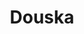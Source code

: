 ---
layout: place
title: Douska
permalink: /new-york/new-york/douska.html
stateAbbr: NY
stateName: New York
cityName: New York
seo:
  type: restaurant
  links: null
place_id: ChIJN2P817hZwokRy8cUeMS_ETk
photos:
  - name: >-
      places/ChIJN2P817hZwokRy8cUeMS_ETk/photos/AeeoHcI6hONtmfFlYwOAVKtY31zo-2qAbTZXxk7Wv1yeLr929ZkZhBX31-PkB1c1y9F5hcqMdF9S4PA9DEeYeec45k8dAPm8pZoh8ByD1jpAuSgGpLLOEnAZjdH_6foPiA-fe50JS-cMJYC-ZZks8IB4znqqfTMaANwF-l_ZNtFA2NNTdzj-AsQs_IyukCfqnH0UsVWEuNjYpVGNpVOq14Qe72YXRlh3GD9o2AtBJhJi5zo3b7gawAL10qM2thlDQaLPy7ra-BMw7F71b3NU9InKxP_ABxrLYb8McqeEBknT1Z_DuA
    widthPx: 3024
    heightPx: 3024
    authorAttributions:
      - displayName: Douska
        uri: https://maps.google.com/maps/contrib/115153021786298058675
        photoUri: >-
          https://lh3.googleusercontent.com/a-/ALV-UjV9bzxVS8So-rKT3AQtS716CBVuyqI0MsW8ZbfwVGO_hfHHxr4=s100-p-k-no-mo
    flagContentUri: >-
      https://www.google.com/local/imagery/report/?cb_client=maps_api_places.places_api&image_key=!1e10!2sAF1QipPfYuQ_mazpg7uMmy7bCM3SRGQRygQa5xJ6EbqM&hl=en-US
    googleMapsUri: >-
      https://www.google.com/maps/place//data=!3m4!1e2!3m2!1sAF1QipPfYuQ_mazpg7uMmy7bCM3SRGQRygQa5xJ6EbqM!2e10!4m2!3m1!1s0x89c259b8d7fc6337:0x3911bfc47814c7cb
  - name: >-
      places/ChIJN2P817hZwokRy8cUeMS_ETk/photos/AeeoHcIWIldHHgHyb8xzbyp4583de1IpTfNdDEFStG7l0XeqQoWqUyAQrrn64ZQRXXwXnQ2b-6ZefcRzhxrrH8Zr6Iw2ToT7xqkw7B77dwBcbzpmOEczzSI92WYIbAG2-HmD4U6Gtog25aF9wzbHK_dElX5sB4AZBnJbF5LNE2bOXH07BSHYCOeKeavHcGYLaBfDCz5rLFK4SWzMx0SF-HAUz1gqTa5Cs8YItovk5_pPsBRSA8nAml2emyfNzTnEPB36p27OUqcjJr95Dc8Eapm8QNDRLogPgEr7WAybS77YNmZehQ
    widthPx: 800
    heightPx: 800
    authorAttributions:
      - displayName: Douska
        uri: https://maps.google.com/maps/contrib/115153021786298058675
        photoUri: >-
          https://lh3.googleusercontent.com/a-/ALV-UjV9bzxVS8So-rKT3AQtS716CBVuyqI0MsW8ZbfwVGO_hfHHxr4=s100-p-k-no-mo
    flagContentUri: >-
      https://www.google.com/local/imagery/report/?cb_client=maps_api_places.places_api&image_key=!1e10!2sAF1QipN2yyWY_1oaj5brw_drOmMgOFDp8hLY1c-ZocwK&hl=en-US
    googleMapsUri: >-
      https://www.google.com/maps/place//data=!3m4!1e2!3m2!1sAF1QipN2yyWY_1oaj5brw_drOmMgOFDp8hLY1c-ZocwK!2e10!4m2!3m1!1s0x89c259b8d7fc6337:0x3911bfc47814c7cb
  - name: >-
      places/ChIJN2P817hZwokRy8cUeMS_ETk/photos/AeeoHcI1ej_GMTXkRTSZuJL8zNVokcPEoc61hHO99T0f66li9_X9waZ6OOzFTJLx-ofbsG5L918wC59FJtBMLG2o0TiagN2ecPH43uVQ1pobTGDZNBvbuHHErget7poSxGuppuxPAdhy6_GyiZ0AHG_wQSKkSxXEZeWQgykggwKl3AW9Hai1jD7Gr-19XHFlpbv_qoB_u5T6TmgzmSgmTU_yUqb3xXF_OpIqHnqDRrSemnL-0NySlYTHWaZL90y6m5A-lInUFTdCOd0tZgNYOjw4IFIM0jEqh-dW5C50TUgzzgPdog
    widthPx: 3024
    heightPx: 3024
    authorAttributions:
      - displayName: Douska
        uri: https://maps.google.com/maps/contrib/115153021786298058675
        photoUri: >-
          https://lh3.googleusercontent.com/a-/ALV-UjV9bzxVS8So-rKT3AQtS716CBVuyqI0MsW8ZbfwVGO_hfHHxr4=s100-p-k-no-mo
    flagContentUri: >-
      https://www.google.com/local/imagery/report/?cb_client=maps_api_places.places_api&image_key=!1e10!2sAF1QipOS_ICOhqDgVXbW9wiCwcHfHyJZKs9Q4HmEzLXD&hl=en-US
    googleMapsUri: >-
      https://www.google.com/maps/place//data=!3m4!1e2!3m2!1sAF1QipOS_ICOhqDgVXbW9wiCwcHfHyJZKs9Q4HmEzLXD!2e10!4m2!3m1!1s0x89c259b8d7fc6337:0x3911bfc47814c7cb
  - name: >-
      places/ChIJN2P817hZwokRy8cUeMS_ETk/photos/AeeoHcJwGeU02Zk3RADajOz1An-Wlx9xcd7SFUI_MR0tAeIX5dacv-mjOeOLTGqq4Zl0f9lJhwG5zw5Ey6JPqucoDfCPJHxeAUoafXtk18I5w25euW7oD-7wAwnBJcyTa_PNqLDUdkt0rWVn71BfCg9YqpqFEiCsKQaY3fWId-MqBb1PnruIkKo8bnnmNDrX88XuILfBAl4OUXFWCAzxgp8tKuKoajJrqH17qQt_K_doSfcmgV8C0c-HgA-DtcZbkrKbJE9tC91BAn4RrDDbhfFAYmsmBoHGnHgaGAISTLuq-PEZpQ
    widthPx: 800
    heightPx: 800
    authorAttributions:
      - displayName: Douska
        uri: https://maps.google.com/maps/contrib/115153021786298058675
        photoUri: >-
          https://lh3.googleusercontent.com/a-/ALV-UjV9bzxVS8So-rKT3AQtS716CBVuyqI0MsW8ZbfwVGO_hfHHxr4=s100-p-k-no-mo
    flagContentUri: >-
      https://www.google.com/local/imagery/report/?cb_client=maps_api_places.places_api&image_key=!1e10!2sAF1QipPjDuFaOboQA6YMCM85beeE1-xCzVNMcSL7A4cj&hl=en-US
    googleMapsUri: >-
      https://www.google.com/maps/place//data=!3m4!1e2!3m2!1sAF1QipPjDuFaOboQA6YMCM85beeE1-xCzVNMcSL7A4cj!2e10!4m2!3m1!1s0x89c259b8d7fc6337:0x3911bfc47814c7cb
  - name: >-
      places/ChIJN2P817hZwokRy8cUeMS_ETk/photos/AeeoHcL16Tt_HnOraLdSK2BNdEYf8szF0Kw2ATa9ToAD_YURWDnkTTKHy5gtWYojdspTlIanJLh04tUiMIr_2XMwqd_Wtz1JexVpBwHxUspoBOwjlw-ssYh1yS7HDisY5lnkC1md-qykl3Bhn86g3fKgWhCUzHNO7gjL8PIY-Yfz5-x4GijfjrxjFxaMkA_9J3jRrwUDbSmERUWqUBUTgurof2TweYTDTUAr5P_cBDE-0CGBtfYFb3yeL_yOmkzhNQXhqhC5BdGOtW33BIVHbwLU3P3HNr5E1OIDxhuqohzrsDF4PGwIxNSvTo8_wtGEpPSGEvQuIhXYAayKk_Lh3JZzgpq3eq3PxMj8p7T0H16KQIzczgI8sxP68RO52OR_iwZjSo3bMa8Hs3nXWCUNLKKxVpvagcie0-J2UyLy8JrtIagRzg
    widthPx: 1024
    heightPx: 768
    authorAttributions:
      - displayName: Jason Zhang
        uri: https://maps.google.com/maps/contrib/108832832530824433507
        photoUri: >-
          https://lh3.googleusercontent.com/a-/ALV-UjUrbMKW0wcb_aX3GpyPyUhidbpCkYmnr5O36AnsgUYDPfgcyjPd=s100-p-k-no-mo
    flagContentUri: >-
      https://www.google.com/local/imagery/report/?cb_client=maps_api_places.places_api&image_key=!1e10!2sCIHM0ogKEICAgIDaqdGRAw&hl=en-US
    googleMapsUri: >-
      https://www.google.com/maps/place//data=!3m4!1e2!3m2!1sCIHM0ogKEICAgIDaqdGRAw!2e10!4m2!3m1!1s0x89c259b8d7fc6337:0x3911bfc47814c7cb
  - name: >-
      places/ChIJN2P817hZwokRy8cUeMS_ETk/photos/AeeoHcK4dNTeT9c5ZCc7Q7Eb2PbJh24Ni13j0Qd5rkIJXvZm0Ky_80s01lvxVSwl7vAhZuyxnp5aXfY9nOGq85mFhzRg8fs4F11iODTqaAk1s9OoMc2EWGeeELiDz2EUe7GqFJ7m6hWDbtYcEpVmjvtlfH_dWfO_carAMy5z-UOBzU0PuYktDjO4Y4sKlVgU5lwsXAVLKat81rh8CcfrhAb6jylkoq3tgDWtBj4SQgEaecs1hvjqNDnvPCKEqYY9FuoX9yDDTLsoCxTb66UQp8kNqCODZvoCoxHIf8GXUchYdyIe0g
    widthPx: 800
    heightPx: 800
    authorAttributions:
      - displayName: Douska
        uri: https://maps.google.com/maps/contrib/115153021786298058675
        photoUri: >-
          https://lh3.googleusercontent.com/a-/ALV-UjV9bzxVS8So-rKT3AQtS716CBVuyqI0MsW8ZbfwVGO_hfHHxr4=s100-p-k-no-mo
    flagContentUri: >-
      https://www.google.com/local/imagery/report/?cb_client=maps_api_places.places_api&image_key=!1e10!2sAF1QipMTtQFuXazDiBGe9NhRGhxHkHhLnHs5y6qdH6Fq&hl=en-US
    googleMapsUri: >-
      https://www.google.com/maps/place//data=!3m4!1e2!3m2!1sAF1QipMTtQFuXazDiBGe9NhRGhxHkHhLnHs5y6qdH6Fq!2e10!4m2!3m1!1s0x89c259b8d7fc6337:0x3911bfc47814c7cb
  - name: >-
      places/ChIJN2P817hZwokRy8cUeMS_ETk/photos/AeeoHcKuVnb6MTZRFGkEGI9O_hpsESkphdD71X5TSFCQkTuyphFlX8FsBlYvXxpdSWUpCqrOTWykcvuZmeuEyrMKGMsQIGMS7sTTIJErL3oidJ9_BpTgjsHME1ePJ1miaLtLmOLs_XiFOlsXZaJWZSk8hSwM6-INnIpYbSE8llTzQ2-wMFUuaHA4ogE1q9NcE3MFdvk9QnuKUBs6An3zuaSftXooAcuTisQneFFFxfyKpV4KCKzTRT5okocfE6PYPC9lWRCgNcqAosImgvb6lcudUbhEz2n-f1w5nq4xpgeLZ_522A
    widthPx: 800
    heightPx: 800
    authorAttributions:
      - displayName: Douska
        uri: https://maps.google.com/maps/contrib/115153021786298058675
        photoUri: >-
          https://lh3.googleusercontent.com/a-/ALV-UjV9bzxVS8So-rKT3AQtS716CBVuyqI0MsW8ZbfwVGO_hfHHxr4=s100-p-k-no-mo
    flagContentUri: >-
      https://www.google.com/local/imagery/report/?cb_client=maps_api_places.places_api&image_key=!1e10!2sAF1QipMgXWrRCq2sy6ehgyi1nKaYCY5lTJDWuliXqCZH&hl=en-US
    googleMapsUri: >-
      https://www.google.com/maps/place//data=!3m4!1e2!3m2!1sAF1QipMgXWrRCq2sy6ehgyi1nKaYCY5lTJDWuliXqCZH!2e10!4m2!3m1!1s0x89c259b8d7fc6337:0x3911bfc47814c7cb
  - name: >-
      places/ChIJN2P817hZwokRy8cUeMS_ETk/photos/AeeoHcJyAJCRmidBTN4ynCVNSquB48HBdY92t689CikmLjWKObqU9p01coxB0K-HQj-ArWAm-DbQc9sxW305T3yz93H9VfyVGRQKCLZauNNUul23Rt8X1BgR3wrkmpdoKrFISUDx4pqL8qBU2rkYgwkA6-DhB1GWqGlrQGp3CIBVoLz4bTT6yzVelG-8642cYK8VyPGMW0wDboslKUfM3x0cxnbFxs_I7yCSOCwnxnxytrhF2DteKIxo78MlraW-8h1nG53_p9NKzzxACR4mWdwTblQ78ppbqbZPIWMeiujgWu7pLQ
    widthPx: 800
    heightPx: 800
    authorAttributions:
      - displayName: Douska
        uri: https://maps.google.com/maps/contrib/115153021786298058675
        photoUri: >-
          https://lh3.googleusercontent.com/a-/ALV-UjV9bzxVS8So-rKT3AQtS716CBVuyqI0MsW8ZbfwVGO_hfHHxr4=s100-p-k-no-mo
    flagContentUri: >-
      https://www.google.com/local/imagery/report/?cb_client=maps_api_places.places_api&image_key=!1e10!2sAF1QipNnqAZDbtgHSXxJcftLwxB8ZpsTmt5XDGZWvS_3&hl=en-US
    googleMapsUri: >-
      https://www.google.com/maps/place//data=!3m4!1e2!3m2!1sAF1QipNnqAZDbtgHSXxJcftLwxB8ZpsTmt5XDGZWvS_3!2e10!4m2!3m1!1s0x89c259b8d7fc6337:0x3911bfc47814c7cb
  - name: >-
      places/ChIJN2P817hZwokRy8cUeMS_ETk/photos/AeeoHcLi2XnZs95Ooftc89CNa-5vHsHp_P0MMGhoXYJBwdjDPEteZufdQhF35FcDgHfK3tVrFFHog9RCg_qOEAwWTmzAfz-VmSaQOOP3dNzCUImOwgJquhRJs6qhmqwN7Tyl1VeFyDBi8r3gqM8YZ0d7RpYW524yMvvqJKXS11-zdpKqC1lhk7D5i0rIutBHzvosPEzG5siD577TBB_4Bu4CQzx1Ur1jGsUxMSYFkVgN4FfVIOCSEqiKdPJaXs1pbbcqmqu_wSg2fegA4Bg9Y0LjCSSVEkzlwhi0jth01W2E3cAmcFREK14UGiExFi_rDyWhc19-Sei5175YzR-3YDGrgY3izuVGVxB4ejARE_BeLGD2UK5Y7FDU8Oc909_zmEyb7-jeAdfqzsy-1T99tatPf8BEJX797TKh8TI__sy6p6c
    widthPx: 3600
    heightPx: 4800
    authorAttributions:
      - displayName: Federico Gonzalez
        uri: https://maps.google.com/maps/contrib/114948451144304851543
        photoUri: >-
          https://lh3.googleusercontent.com/a-/ALV-UjWmcr5i4Fl_A1YiVH7E3Niq9a42ICOPLCgSOzlY_dr7TfSldAOiMA=s100-p-k-no-mo
    flagContentUri: >-
      https://www.google.com/local/imagery/report/?cb_client=maps_api_places.places_api&image_key=!1e10!2sCIHM0ogKEICAgID3l-HNBQ&hl=en-US
    googleMapsUri: >-
      https://www.google.com/maps/place//data=!3m4!1e2!3m2!1sCIHM0ogKEICAgID3l-HNBQ!2e10!4m2!3m1!1s0x89c259b8d7fc6337:0x3911bfc47814c7cb
  - name: >-
      places/ChIJN2P817hZwokRy8cUeMS_ETk/photos/AeeoHcLOlm8NI7hyyNsfV-wHVthyOmlt4IxkEMvo-AZTskWtfSMJQCpj2C9AArIPWEFBa8_b6yCCFABbrKKnm-Pm1EXW0WoxAFRbnXCO929BuKDuXc_60B25SbhfJcZu7ggRuqEUbnx4ggSIHPDjNN3rrmokN_MOZosBaxT-79aBq5lm1OEvtduNs9POs2R-mZN5cqVRZR5j3tsnGTqReERZ0HBCPcbiCxEOOtozhkvRaqpTzFB2RwE2aZDUW3R00wKoMDciPXzCnejaT46QGp6m_JXkDktpOkS6_NasoYB5cW4sGg
    widthPx: 800
    heightPx: 800
    authorAttributions:
      - displayName: Douska
        uri: https://maps.google.com/maps/contrib/115153021786298058675
        photoUri: >-
          https://lh3.googleusercontent.com/a-/ALV-UjV9bzxVS8So-rKT3AQtS716CBVuyqI0MsW8ZbfwVGO_hfHHxr4=s100-p-k-no-mo
    flagContentUri: >-
      https://www.google.com/local/imagery/report/?cb_client=maps_api_places.places_api&image_key=!1e10!2sAF1QipMj-hUNdxZJvknShXhSCZexpjWFVf89vF3LWmhm&hl=en-US
    googleMapsUri: >-
      https://www.google.com/maps/place//data=!3m4!1e2!3m2!1sAF1QipMj-hUNdxZJvknShXhSCZexpjWFVf89vF3LWmhm!2e10!4m2!3m1!1s0x89c259b8d7fc6337:0x3911bfc47814c7cb
address: 63 Delancey St, New York, NY 10002, USA
street: 63 Delancey St
city: New York
state: NY
zip: '10002'
country: USA
neighborhood: null
latitude: '40.719078'
longitude: '-73.990776'
accessibility_options:
  wheelchairAccessibleParking: false
  wheelchairAccessibleRestroom: true
business_status: OPERATIONAL
name: Douska
google_maps_links:
  directionsUri: >-
    https://www.google.com/maps/dir//''/data=!4m7!4m6!1m1!4e2!1m2!1m1!1s0x89c259b8d7fc6337:0x3911bfc47814c7cb!3e0
  placeUri: https://maps.google.com/?cid=4112278785315096523
  writeAReviewUri: >-
    https://www.google.com/maps/place//data=!4m3!3m2!1s0x89c259b8d7fc6337:0x3911bfc47814c7cb!12e1
  reviewsUri: >-
    https://www.google.com/maps/place//data=!4m4!3m3!1s0x89c259b8d7fc6337:0x3911bfc47814c7cb!9m1!1b1
  photosUri: >-
    https://www.google.com/maps/place//data=!4m3!3m2!1s0x89c259b8d7fc6337:0x3911bfc47814c7cb!10e5
primary_type: Sushi Restaurant
opening_hours:
  regular: null
  current: null
secondary_opening_hours:
  regular:
    weekdayDescriptions: null
    type: null
  current:
    weekdayDescriptions: null
    type: null
phone: (646) 657-0908
price_level: null
price_range: $50 &ndash; $100
rating: '4.5'
rating_count: 0
website: null
description: >-
  Discover Douska Sushi in New York, NY$$$Douska in New York, NY, stands out as
  a casual sushi restaurant offering a relaxed vibe and a menu focused on fresh
  rolls and temaki platters. This spot highlights its omakase options, providing
  an intimate dining experience with high-quality ingredients that appeal to
  sushi enthusiasts. Patrons can enjoy customizable platters in a laid-back
  setting, making it an ideal choice for those seeking authentic Japanese
  flavors without the formality. The restaurant's emphasis on fresh seafood and
  simple yet flavorful dishes ensures a satisfying meal, perfect for anyone
  exploring top sushi restaurants in the area. With its unpretentious
  atmosphere, Douska delivers a welcoming escape for locals and visitors alike
  searching for great sushi nearby.
generative_summary: >-
  Discover Douska Sushi in New York, NY$$$Douska in New York, NY, stands out as
  a casual sushi restaurant offering a relaxed vibe and a menu focused on fresh
  rolls and temaki platters. This spot highlights its omakase options, providing
  an intimate dining experience with high-quality ingredients that appeal to
  sushi enthusiasts. Patrons can enjoy customizable platters in a laid-back
  setting, making it an ideal choice for those seeking authentic Japanese
  flavors without the formality. The restaurant's emphasis on fresh seafood and
  simple yet flavorful dishes ensures a satisfying meal, perfect for anyone
  exploring top sushi restaurants in the area. With its unpretentious
  atmosphere, Douska delivers a welcoming escape for locals and visitors alike
  searching for great sushi nearby.
generative_disclosure: Summarized by AI using the Grok-3-Mini model.
reviews:
  - name: >-
      places/ChIJN2P817hZwokRy8cUeMS_ETk/reviews/ChZDSUhNMG9nS0VJQ0FnSURfeS1LcEFREAE
    relativePublishTimeDescription: 2 months ago
    rating: 5
    text:
      text: >-
        The omakase was INCREDIBLE. I highly recommend sitting at the bar so you
        can get a view of the sushi making!! Amazing chefs, amazing service.
        Great quality for a good price. Don’t skip out on dessert- get the
        salted caramel mochi 😍 will definitely be coming back!!
      languageCode: en
    originalText:
      text: >-
        The omakase was INCREDIBLE. I highly recommend sitting at the bar so you
        can get a view of the sushi making!! Amazing chefs, amazing service.
        Great quality for a good price. Don’t skip out on dessert- get the
        salted caramel mochi 😍 will definitely be coming back!!
      languageCode: en
    authorAttribution:
      displayName: Molly
      uri: https://www.google.com/maps/contrib/115426508459830820635/reviews
      photoUri: >-
        https://lh3.googleusercontent.com/a-/ALV-UjWadjpLFFR4H92ThcRbA9dQHmsEsq_G6sHfsOcN3UvdWj8lxq9FKg=s128-c0x00000000-cc-rp-mo-ba2
    publishTime: '2025-01-27T04:11:04.977690Z'
    flagContentUri: >-
      https://www.google.com/local/review/rap/report?postId=ChZDSUhNMG9nS0VJQ0FnSURfeS1LcEFREAE&d=17924085&t=1
    googleMapsUri: >-
      https://www.google.com/maps/reviews/data=!4m6!14m5!1m4!2m3!1sChZDSUhNMG9nS0VJQ0FnSURfeS1LcEFREAE!2m1!1s0x89c259b8d7fc6337:0x3911bfc47814c7cb
  - name: >-
      places/ChIJN2P817hZwokRy8cUeMS_ETk/reviews/ChZDSUhNMG9nS0VJQ0FnSUQzbC1ITk9REAE
    relativePublishTimeDescription: 4 months ago
    rating: 5
    text:
      text: >-
        It was my first time having an omakase and I’m happy I had it at Douska.
        Even though it’s a cheap omakase the service is at another level. If
        it’s crowded it may take a while for your order to be delivered but it’s
        quite efficient. The food is amazing, tastes really good and it’s quite
        fresh.
      languageCode: en
    originalText:
      text: >-
        It was my first time having an omakase and I’m happy I had it at Douska.
        Even though it’s a cheap omakase the service is at another level. If
        it’s crowded it may take a while for your order to be delivered but it’s
        quite efficient. The food is amazing, tastes really good and it’s quite
        fresh.
      languageCode: en
    authorAttribution:
      displayName: Federico Gonzalez
      uri: https://www.google.com/maps/contrib/114948451144304851543/reviews
      photoUri: >-
        https://lh3.googleusercontent.com/a-/ALV-UjWmcr5i4Fl_A1YiVH7E3Niq9a42ICOPLCgSOzlY_dr7TfSldAOiMA=s128-c0x00000000-cc-rp-mo-ba4
    publishTime: '2024-11-19T19:32:29.883292Z'
    flagContentUri: >-
      https://www.google.com/local/review/rap/report?postId=ChZDSUhNMG9nS0VJQ0FnSUQzbC1ITk9REAE&d=17924085&t=1
    googleMapsUri: >-
      https://www.google.com/maps/reviews/data=!4m6!14m5!1m4!2m3!1sChZDSUhNMG9nS0VJQ0FnSUQzbC1ITk9REAE!2m1!1s0x89c259b8d7fc6337:0x3911bfc47814c7cb
  - name: >-
      places/ChIJN2P817hZwokRy8cUeMS_ETk/reviews/ChdDSUhNMG9nS0VJQ0FnTUN3LTkzV3pRRRAB
    relativePublishTimeDescription: 3 weeks ago
    rating: 5
    text:
      text: >-
        I have been coming here for years now. I make a point to eat here
        anytime I’m in NYC. The quality has never declined. It’s just great
        quality sushi served in an unpretentious environment. I never have
        trouble getting a reservation. The toro is my absolute favorite. I did
        the omakase this time and it was wonderful and a great price ($75). I
        wanted a little bit more food so ordered one roll to share and a piece
        of toro each with my husband and we were perfectly full.
      languageCode: en
    originalText:
      text: >-
        I have been coming here for years now. I make a point to eat here
        anytime I’m in NYC. The quality has never declined. It’s just great
        quality sushi served in an unpretentious environment. I never have
        trouble getting a reservation. The toro is my absolute favorite. I did
        the omakase this time and it was wonderful and a great price ($75). I
        wanted a little bit more food so ordered one roll to share and a piece
        of toro each with my husband and we were perfectly full.
      languageCode: en
    authorAttribution:
      displayName: Sarah H
      uri: https://www.google.com/maps/contrib/108437303545325116552/reviews
      photoUri: >-
        https://lh3.googleusercontent.com/a/ACg8ocJxrCKyTfKEQySREF-d4jbIK7NDw7f5ERboaXh43gD0YjuULQ=s128-c0x00000000-cc-rp-mo-ba2
    publishTime: '2025-03-21T13:47:59.578003Z'
    flagContentUri: >-
      https://www.google.com/local/review/rap/report?postId=ChdDSUhNMG9nS0VJQ0FnTUN3LTkzV3pRRRAB&d=17924085&t=1
    googleMapsUri: >-
      https://www.google.com/maps/reviews/data=!4m6!14m5!1m4!2m3!1sChdDSUhNMG9nS0VJQ0FnTUN3LTkzV3pRRRAB!2m1!1s0x89c259b8d7fc6337:0x3911bfc47814c7cb
  - name: >-
      places/ChIJN2P817hZwokRy8cUeMS_ETk/reviews/ChZDSUhNMG9nS0VJQ0FnSUR4cFA2a0FREAE
    relativePublishTimeDescription: a year ago
    rating: 5
    text:
      text: >-
        What a great find.  Luke was our server.  He had tables inside and
        outside the restaurant including the bar area.  He was attentive and
        fantastic.  The sushi chefs were amazing as they continuously worked
        patiently and gracefully without skipping a beat throughout the evening.
        The sushi was delicious and the sake we ordered, Brooklyn Kura paired so
        elegantly with every dish.

        The restaurant is located on busy Delancey Street, but well worth the
        experience.
      languageCode: en
    originalText:
      text: >-
        What a great find.  Luke was our server.  He had tables inside and
        outside the restaurant including the bar area.  He was attentive and
        fantastic.  The sushi chefs were amazing as they continuously worked
        patiently and gracefully without skipping a beat throughout the evening.
        The sushi was delicious and the sake we ordered, Brooklyn Kura paired so
        elegantly with every dish.

        The restaurant is located on busy Delancey Street, but well worth the
        experience.
      languageCode: en
    authorAttribution:
      displayName: Mimi
      uri: https://www.google.com/maps/contrib/111596575269722500004/reviews
      photoUri: >-
        https://lh3.googleusercontent.com/a/ACg8ocLpAxNybQqdEQhjiRWrHb_9ybJRmZbm5DcQ2b06LMQtux7qPQ=s128-c0x00000000-cc-rp-mo-ba4
    publishTime: '2023-06-02T03:34:09.459534Z'
    flagContentUri: >-
      https://www.google.com/local/review/rap/report?postId=ChZDSUhNMG9nS0VJQ0FnSUR4cFA2a0FREAE&d=17924085&t=1
    googleMapsUri: >-
      https://www.google.com/maps/reviews/data=!4m6!14m5!1m4!2m3!1sChZDSUhNMG9nS0VJQ0FnSUR4cFA2a0FREAE!2m1!1s0x89c259b8d7fc6337:0x3911bfc47814c7cb
  - name: >-
      places/ChIJN2P817hZwokRy8cUeMS_ETk/reviews/ChZDSUhNMG9nS0VJQ0FnSUM3dEx2R0d3EAE
    relativePublishTimeDescription: 8 months ago
    rating: 4
    text:
      text: >-
        I really wanted to like this place more than I did. It’s a very hole in
        the wall, no frills sushi and hand roll restaurant. We had a reservation
        on a Friday night for 2 people. We arrived and had to wait in this
        awkward hallway area for a couple of minutes before just asking if we
        could sit at the bar.

        It took a very long time for someone to take our order. We ordered the
        crispy rice, tuna crudo, and a couple omakase sets. The crispy rice was
        my favorite and also the most affordable. The quality of all the food
        itself was very good but the slow service and uninviting atmosphere made
        this experience unpleasant.
      languageCode: en
    originalText:
      text: >-
        I really wanted to like this place more than I did. It’s a very hole in
        the wall, no frills sushi and hand roll restaurant. We had a reservation
        on a Friday night for 2 people. We arrived and had to wait in this
        awkward hallway area for a couple of minutes before just asking if we
        could sit at the bar.

        It took a very long time for someone to take our order. We ordered the
        crispy rice, tuna crudo, and a couple omakase sets. The crispy rice was
        my favorite and also the most affordable. The quality of all the food
        itself was very good but the slow service and uninviting atmosphere made
        this experience unpleasant.
      languageCode: en
    authorAttribution:
      displayName: Midori Grabowski
      uri: https://www.google.com/maps/contrib/108055318295848655163/reviews
      photoUri: >-
        https://lh3.googleusercontent.com/a-/ALV-UjW65UpJ6JYZiYB6z2FuxYZJJA--UeISUMoay_N4amjqAfXuaTGW=s128-c0x00000000-cc-rp-mo-ba5
    publishTime: '2024-08-13T02:45:22.929717Z'
    flagContentUri: >-
      https://www.google.com/local/review/rap/report?postId=ChZDSUhNMG9nS0VJQ0FnSUM3dEx2R0d3EAE&d=17924085&t=1
    googleMapsUri: >-
      https://www.google.com/maps/reviews/data=!4m6!14m5!1m4!2m3!1sChZDSUhNMG9nS0VJQ0FnSUM3dEx2R0d3EAE!2m1!1s0x89c259b8d7fc6337:0x3911bfc47814c7cb
review_summary: >-
  What Customers Are Saying About This Spot$$$Folks rave about the omakase
  experience at this sushi place, often highlighting the fresh and well-prepared
  dishes that offer great value for the price. Many appreciate the quality of
  the seafood and the option to sit at the bar for a closer look at the
  preparation process, adding to the overall enjoyment. While service is
  generally attentive and efficient, some mention occasional waits during busy
  periods, though it doesn't overshadow the positive vibes. Visitors frequently
  note the tasty desserts and the restaurant's ability to deliver a satisfying
  meal in a casual environment, making it a solid pick for groups or solo
  diners. Overall, it's a go-to for delicious sushi that keeps customers coming
  back for more, blending affordability with genuine flavor in a welcoming New
  York setting.
review_disclosure: Summarized by AI using the Grok-3-Mini model.
parking_options: null
payment_options:
  acceptsCreditCards: true
  acceptsDebitCards: true
  acceptsCashOnly: false
  acceptsNfc: true
allow_dogs: null
curbside_pickup: null
delivery: true
dine_in: true
good_for_children: false
good_for_groups: null
good_for_sports: false
live_music: false
menu_for_children: false
outdoor_seating: true
reservable: true
restroom: true
serves_beer: true
serves_breakfast: null
serves_brunch: null
serves_cocktails: null
serves_coffee: false
serves_dinner: true
serves_dessert: true
serves_lunch: true
serves_vegetarian_food: null
serves_wine: true
takeout: true
update_category: pro
places_description: Snug spot for hand rolls & make-your-own platters plus omakase menus.

---